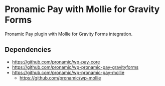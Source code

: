 # Pronamic Pay with Mollie for Gravity Forms

Pronamic Pay plugin with Mollie for Gravity Forms integration.

## Dependencies

- https://github.com/pronamic/wp-pay-core
- https://github.com/pronamic/wp-pronamic-pay-gravityforms
- https://github.com/pronamic/wp-pronamic-pay-mollie
  - https://github.com/pronamic/wp-mollie

